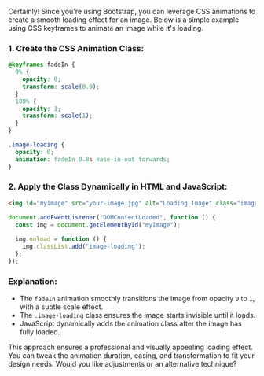 Certainly! Since you're using Bootstrap, you can leverage CSS animations to create a smooth loading effect for an image. Below is a simple example using CSS keyframes to animate an image while it's loading.

### 1. Create the CSS Animation Class:
```css
@keyframes fadeIn {
  0% {
    opacity: 0;
    transform: scale(0.9);
  }
  100% {
    opacity: 1;
    transform: scale(1);
  }
}

.image-loading {
  opacity: 0;
  animation: fadeIn 0.8s ease-in-out forwards;
}
```

### 2. Apply the Class Dynamically in HTML and JavaScript:
```html
<img id="myImage" src="your-image.jpg" alt="Loading Image" class="image-loading">
```

```javascript
document.addEventListener("DOMContentLoaded", function () {
  const img = document.getElementById("myImage");
  
  img.onload = function () {
    img.classList.add("image-loading");
  };
});
```

### Explanation:
- The `fadeIn` animation smoothly transitions the image from opacity `0` to `1`, with a subtle scale effect.
- The `.image-loading` class ensures the image starts invisible until it loads.
- JavaScript dynamically adds the animation class after the image has fully loaded.

This approach ensures a professional and visually appealing loading effect. You can tweak the animation duration, easing, and transformation to fit your design needs. Would you like adjustments or an alternative technique?